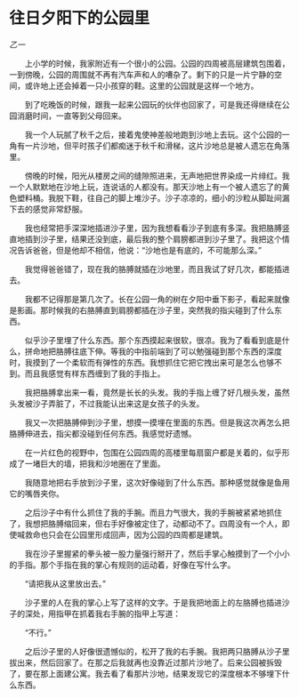 # 往日夕阳下的公园里

*乙一*

　　上小学的时候，我家附近有一个很小的公园。公园的四周被高层建筑包围着，一到傍晚，公园的周围就不再有汽车声和人的嘈杂了。剩下的只是一片宁静的空间，或许地上还会掉着一只小孩穿的鞋。这里的公园就是这样一个地方。

　　到了吃晚饭的时候，跟我一起来公园玩的伙伴也回家了，可是我还得继续在公园消磨时间，一直等到父母回来。

　　我一个人玩腻了秋千之后，接着鬼使神差般地跑到沙地上去玩。这个公园的一角有一片沙地，但平时孩子们都痴迷于秋千和滑梯，这片沙地总是被人遗忘在角落里。

　　傍晚的时候，阳光从楼房之间的缝隙照进来，无声地把世界染成一片绯红。我一个人默默地在沙地上玩，连说话的人都没有。那天沙地上有一个被人遗忘了的黄色塑料桶。我脱下鞋，往自己的脚上堆沙子。沙子凉凉的，细小的沙粒从脚趾间漏下去的感觉非常舒服。

　　我也经常把手深深地插进沙子里，因为我想看看沙子到底有多深。我把胳膊竖直地插到沙子里，结果还没到底，最后我的整个肩膀都进到沙子里了。我把这个情况告诉爸爸，但是他却不相信，他说：“沙地也是有底的，不可能那么深。”

　　我觉得爸爸错了，现在我的胳膊就插在沙地里，而且我试了好几次，都能插进去。

　　我都不记得那是第几次了。长在公园一角的树在夕阳中垂下影子，看起来就像是影画。那时候我的右胳膊直到肩膀都插在沙子里，突然我的指尖碰到了什么东西。

　　似乎沙子里埋了什么东西。那个东西摸起来很软，很凉。我为了看看到底是什么，拼命地把胳膊往底下伸。等我的中指前端到了可以勉强碰到那个东西的深度时，我摸到了一个柔软而有弹性的东西。我想抓住它把它拽出来可是怎么也够不到。而且我感觉有样东西缠到了我的手指上。

　　我把胳膊拿出来一看，竟然是长长的头发。我的手指上缠了好几根头发，虽然头发被沙子弄脏了，不过我能认出来这是女孩子的头发。

　　我又一次把胳膊伸到沙子里，想摸一摸埋在里面的东西。但是我这次再怎么把胳膊伸进去，指尖都没碰到任何东西。我感觉好遗憾。

　　在一片红色的视野中，包围在公园四周的高楼里每扇窗户都是关着的，似乎形成了一堵巨大的墙，把我和沙地圈在了里面。

　　我随意地把右手放到沙子里，这次好像碰到了什么东西。那种感觉就像是鱼用它的嘴唇夹你。

　　之后沙子中有什么抓住了我的手腕。而且力气很大，我的手腕被紧紧地抓住了，我想把胳膊缩回来，但右手好像被定住了，动都动不了。四周没有一个人，即使喊救命也只会在公园里形成回声，因为公园的四周都是建筑。

　　我在沙子里握紧的拳头被一股力量强行掰开了，然后手掌心触摸到了一个小小的手指。那个手指在我的掌心有规则的运动着，好像在写什么字。

　　“请把我从这里放出去。”

　　沙子里的人在我的掌心上写了这样的文字。于是我把地面上的左胳膊也插进沙子的深处，用指甲在抓着我右手腕的指甲上写道：

　　“不行。”

　　之后沙子里的人好像很遗憾似的，松开了我的右手腕。我把两只胳膊从沙子里拔出来，然后回家了。在那之后我就再也没靠近过那片沙地了。后来公园被拆毁了，要在那上面建公寓。我去看了看那片沙地，结果发现它的深度根本不够埋下什么东西。